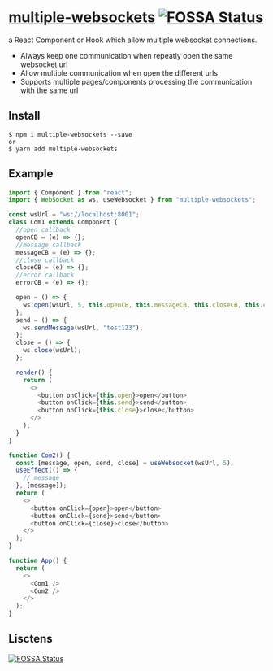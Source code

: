 # [multiple-websockets](https://github.com/Jambo2018/multiple-websockets) [![FOSSA Status](https://app.fossa.com/api/projects/git%2Bgithub.com%2FJambo2018%2Fmultiple-websockets.svg?type=shield)](https://app.fossa.com/projects/git%2Bgithub.com%2FJambo2018%2Fmultiple-websockets?ref=badge_shield)

a React Component or Hook which allow multiple websocket connections.

- Always keep one communication when repeatly open the same websocket url
- Allow multiple communication when open the different urls
- Supports multiple pages/components processing the communication with the same url

## Install

```
$ npm i multiple-websockets --save
or
$ yarn add multiple-websockets
```

## Example

```javascript
import { Component } from "react";
import { WebSocket as ws, useWebsocket } from "multiple-websockets";

const wsUrl = "ws://localhost:8001";
class Com1 extends Component {
  //open callback
  openCB = (e) => {};
  //message callback
  messageCB = (e) => {};
  //close callback
  closeCB = (e) => {};
  //error callback
  errorCB = (e) => {};

  open = () => {
    ws.open(wsUrl, 5, this.openCB, this.messageCB, this.closeCB, this.errorCB);
  };
  send = () => {
    ws.sendMessage(wsUrl, "test123");
  };
  close = () => {
    ws.close(wsUrl);
  };

  render() {
    return (
      <>
        <button onClick={this.open}>open</button>
        <button onClick={this.send}>send</button>
        <button onClick={this.close}>close</button>
      </>
    );
  }
}

function Com2() {
  const [message, open, send, close] = useWebsocket(wsUrl, 5);
  useEffect(() => {
    // message
  }, [message]);
  return (
    <>
      <button onClick={open}>open</button>
      <button onClick={send}>send</button>
      <button onClick={close}>close</button>
    </>
  );
}

function App() {
  return (
    <>
      <Com1 />
      <Com2 />
    </>
  );
}
```


## Lisctens

[![FOSSA Status](https://app.fossa.com/api/projects/git%2Bgithub.com%2FJambo2018%2Fmultiple-websockets.svg?type=large)](https://app.fossa.com/projects/git%2Bgithub.com%2FJambo2018%2Fmultiple-websockets?ref=badge_large)
